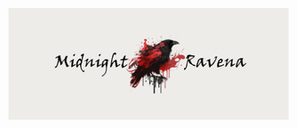 ![midnightravena_banner](https://raw.githubusercontent.com/midnightravena/.github/main/profile/midnight.png)
